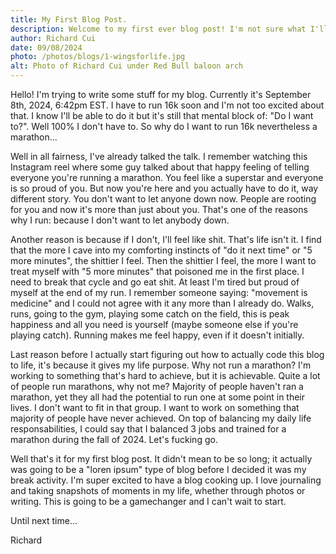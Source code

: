 ```yaml
---
title: My First Blog Post.
description: Welcome to my first ever blog post! I'm not sure what I'll be talking about but here's a little blurb of whatever I'm thinking about right now! Enjoy!
author: Richard Cui
date: 09/08/2024
photo: /photos/blogs/1-wingsforlife.jpg
alt: Photo of Richard Cui under Red Bull baloon arch
---
```

Hello! I'm trying to write some stuff for my blog. Currently it's September 8th, 2024, 6:42pm EST. I have to run 16k soon and I'm not too excited about that. I know I'll be able to do it but it's still that mental block of: "Do I want to?". Well 100% I don't have to. So why do I want to run 16k nevertheless a marathon...

Well in all fairness, I've already talked the talk. I remember watching this Instagram reel where some guy talked about that happy feeling of telling everyone you're running a marathon. You feel like a superstar and everyone is so proud of you. But now you're here and you actually have to do it, way different story. You don't want to let anyone down now. People are rooting for you and now it's more than just about you. That's one of the reasons why I run: because I don't want to let anybody down.

Another reason is because if I don't, I'll feel like shit. That's life isn't it. I find that the more I cave into my comforting instincts of "do it next time" or "5 more minutes", the shittier I feel. Then the shittier I feel, the more I want to treat myself with "5 more minutes" that poisoned me in the first place. I need to break that cycle and go eat shit. At least I'm tired but proud of myself at the end of my run. I remember someone saying: "movement is medicine" and I could not agree with it any more than I already do. Walks, runs, going to the gym, playing some catch on the field, this is peak happiness and all you need is yourself (maybe someone else if you're playing catch). Running makes me feel happy, even if it doesn't initially.

Last reason before I actually start figuring out how to actually code this blog to life, it's because it gives my life purpose. Why not run a marathon? I'm working to something that's hard to achieve, but it is achievable. Quite a lot of people run marathons, why not me? Majority of people haven't ran a marathon, yet they all had the potential to run one at some point in their lives. I don't want to fit in that group. I want to work on something that majority of people have never achieved. On top of balancing my daily life responsabilities, I could say that I balanced 3 jobs and trained for a marathon during the fall of 2024. Let's fucking go.

Well that's it for my first blog post. It didn't mean to be so long; it actually was going to be a "loren ipsum" type of blog before I decided it was my break activity. I'm super excited to have a blog cooking up. I love journaling and taking snapshots of moments in my life, whether through photos or writing. This is going to be a gamechanger and I can't wait to start. 

Until next time...

Richard
